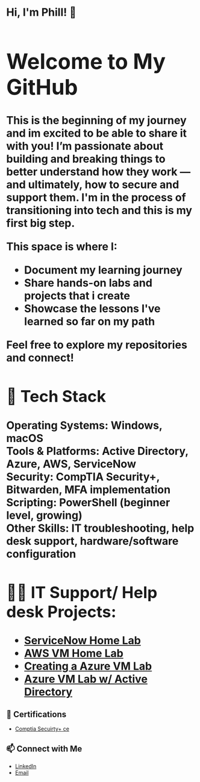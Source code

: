 <h1>Hi, I'm Phill! 🌴 <br/><a </h1>

# Welcome to My GitHub

This is the beginning of my journey and im excited to be able to share it with you! I’m passionate about building and breaking things to better understand how they work — and ultimately, how to secure and support them. I'm in the process of transitioning into tech and this is my first big step. 

This space is where I:

- Document my learning journey  
- Share hands-on labs and projects that i create 
- Showcase the lessons I've learned so far on my path

Feel free to explore my repositories and connect!

## 🧰 Tech Stack

**Operating Systems:** Windows, macOS  
**Tools & Platforms:** Active Directory, Azure, AWS, ServiceNow  
**Security:** CompTIA Security+, Bitwarden, MFA implementation  
**Scripting:** PowerShell (beginner level, growing)  
**Other Skills:** IT troubleshooting, help desk support, hardware/software configuration


<h2>👨‍💻 IT Support/ Help desk Projects:</h2>

 - [ServiceNow Home Lab](https://github.com/phillthetechguy/SerivceNowLab/tree/main)
 - [AWS VM Home Lab](https://github.com/phillthetechguy/LABURL)
 - [Creating a Azure VM Lab](https://github.com/phillthetechguy/LABURL)
 - [Azure VM Lab w/ Active Directory](https://github.com/phillthetechguy/LABURL)


<h2> 📁 Certifications </h2>

- [Comptia Secuirty+ ce](https://www.certmetrics.com/comptia/public/verification.aspx)



## 📫 Connect with Me

- [LinkedIn](https://www.linkedin.com/in/phillip-moten-6561302ab)  
- [Email](mailto:phillthetechguy@gmail.com)  
<!--
**joshmadakor1/joshmadakor1** is a ✨ _special_ ✨ repository because its `README.md` (this file) appears on your GitHub profile.

Here are some ideas to get you started:

- 🔭 I’m currently working on ...
- 🌱 I’m currently learning ...
- 👯 I’m looking to collaborate on ...
- 🤔 I’m looking for help with ...
- 💬 Ask me about ...
- 📫 How to reach me: ...
- 😄 Pronouns: ...
- ⚡ Fun fact: ...
-->

